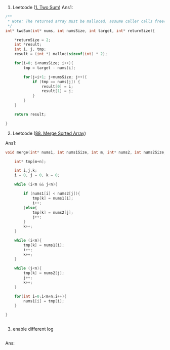 1. Leetcode ([1. Two Sum](https://leetcode.com/problems/two-sum/))
Ans1:
```c
/**
 * Note: The returned array must be malloced, assume caller calls free().
 */
int* twoSum(int* nums, int numsSize, int target, int* returnSize){

    *returnSize = 2;
    int *result;
    int i, j, tmp;
    result = (int *) malloc(sizeof(int) * 2);

    for(i=0; i<numsSize; i++){
        tmp = target - nums[i];

        for(j=i+1; j<numsSize; j++){
            if (tmp == nums[j]) {
                result[0] = i;
                result[1] = j;
            }
        }
    }

    return result;

}
```

2. Leetcode ([88. Merge Sorted Array](https://leetcode.com/problems/merge-sorted-array/description/))

Ans1:
```c
void merge(int* nums1, int nums1Size, int m, int* nums2, int nums2Size, int n){

    int* tmp[m+n];

    int i,j,k;
    i = 0, j = 0, k = 0;

    while (i<m && j<n){

        if (nums1[i] < nums2[j]){
            tmp[k] = nums1[i];
            i++;
        }else{
            tmp[k] = nums2[j];
            j++;
        }
        k++;
    }

    while (i<m){
        tmp[k] = nums1[i];
        i++;
        k++;
    }

    while (j<n){
        tmp[k] = nums2[j];
        j++;
        k++;
    }

    for(int i=0;i<m+n;i++){
        nums1[i] = tmp[i];
    }

}
```
```c

```

3. enable different log
```c

```

Ans:
```c

```
